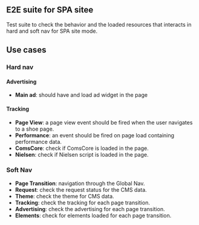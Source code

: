 ## E2E suite for SPA sitee

Test suite to check the behavior and the loaded resources that
interacts in hard and soft nav for SPA site mode.

## Use cases
### Hard nav
#### Advertising
- **Main ad**: should have and load ad widget in the page

#### Tracking
- **Page View**: a page view event should be fired when the user navigates to a shoe page.
- **Performance**: an event should be fired on page load containing performance data.
- **ComsCore**: check if ComsCore is loaded in the page.
- **Nielsen**: check if Nielsen script is loaded in the page.

### Soft Nav
- **Page Transition**: navigation through the Global Nav.
- **Request**: check the request status for the CMS data.
- **Theme**: check the theme for CMS data.
- **Tracking**: check the tracking for each page transition.
- **Advertising**: check the advertising for each page transition.
- **Elements**: check for elements loaded for each page transition.
